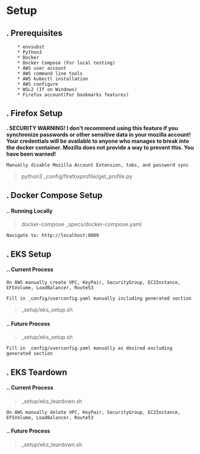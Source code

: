 # Setup

## . Prerequisites
        * envsubst
        * Python3
        * Docker
        * Docker Compose (For local testing)
        * AWS user account
        * AWS command line tools
        * AWS kubectl installation
        * AWS configure
        * WSL2 (If on Windows)
        * Firefox account(For bookmarks features)

## . Firefox Setup
**.    SECURITY WARNING! I don't recommend using this feature if you synchronize passwords or other sensitive data in your mozilla account! Your credentials will be available to anyone who manages to break into the docker container. Mozilla does not provide a way to prevent this. You have been warned!**

    Manually disable Mozilla Account Extension, tabs, and password sync

> python3 _config/firefoxprofile/get_profile.py

## . Docker Compose Setup

#### .. Running Locally
> docker-compose _specs/docker-compose.yaml

    Navigate to: http://localhost:8080

## . EKS Setup

#### .. Current Process
    On AWS manually create VPC, KeyPair, SecurityGroup, EC2Instance, EFSVolume, LoadBalancer, Route53
            
    Fill in _config/userconfig.yaml manually including generated section
    
> _setup/eks_setup.sh

#### .. Future Process
> _setup/eks_setup.sh

    Fill in _config/userconfig.yaml manually as desired excluding generated section

## . EKS Teardown

#### .. Current Process
> _setup/eks_teardown.sh

    On AWS manually delete VPC, KeyPair, SecurityGroup, EC2Instance, EFSVolume, LoadBalancer, Route53

#### .. Future Process

> _setup/eks_teardown.sh





